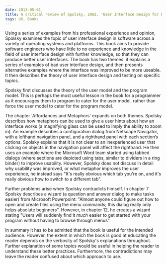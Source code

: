 ```yaml
---
date: 2013-05-01
title: A critical review of Spolsky, 2002, 'User Interface Design for Programmers'
tags: UX, Books
---
```


Using a series of examples from his professional experience and opinion, Spolsky examines the topic of user interface design in software across a variety of operating systems and platforms. This book aims to provide software engineers who have little to no experience and knowledge in the field of user interface design with further knowledge, so that they can produce better user interfaces. The book has two themes: it explains a series of examples of bad user interface design, and then presents alternative examples where the interface was improved to be more useable. It then describes the theory of user interface design and testing on specific topics.

Spolsky first discusses the theory of the user model and the program model. This is perhaps the most useful lesson in the book for a programmer as it encourages them to program to cater for the user model, rather than force the user model to cater for the program model. 

The chapter 'Affordances and Metaphors' expands on both themes. Spolsky describes how metaphors can be used to give a user hints about how an interface works (a magnifying glass can be used to imply the ability to zoom in). An example describes a configuration dialog from Netscape Navigator, with a lefthand navigation panel, and a righthand panel with each section’s options. Spolsky explains that it is not clear to an inexperienced user that clicking on objects in the navigation panel will affect the righthand. He then uses an example where the Microsoft Word team started using tabbed dialogs (where sections are depicted using tabs, similar to dividers in a ring binder) to improve usability. However, Spolsky does not discuss in detail why usability was improved, or what metaphor improves the user experience, he instead says "It's really obvious which tab you're on, and it's really obvious how to switch to a different tab". 

Further problems arise when Spolsky contradicts himself. In chapter 7 Spolsky describes a wizard (a question and answer dialog to make tasks easier) from Microsoft Powerpoint: "Almost anyone could figure out how to open and create files using the menu commands; this dialog really only helps absolute beginners". However, in chapter 12, he creates a wizard stating "Users will suddenly find it _much_ easier to get started with your program without having to browse through menus".
  
In summary it has to be admitted that the book is useful for the intended audience. However, the extent in which the book is good at educating the reader depends on the verbosity of Spolsky's explanations throughout. Further explanation of some topics would be useful in helping the reader to understand these better practices. Furthermore, the contradictions may leave the reader confused about which approach to use.